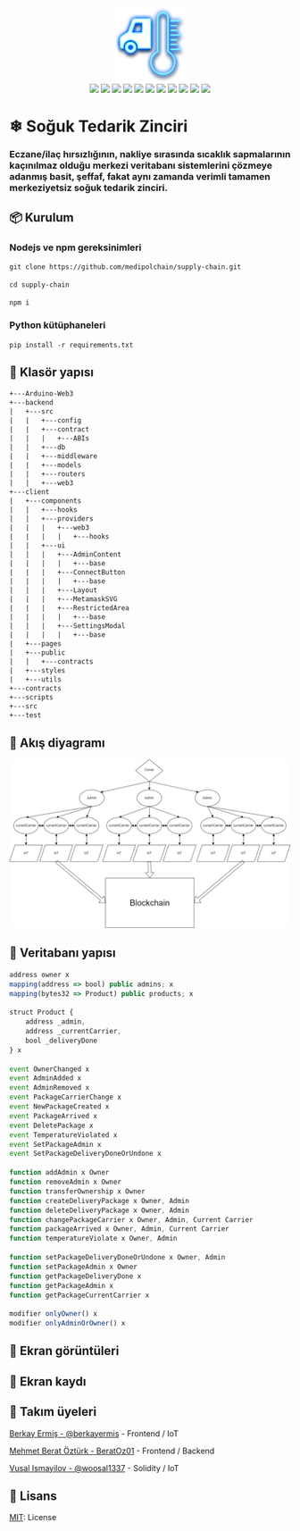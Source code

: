 <div align="center">
<img src="src/cold-chain-logo.png" width=25% />
</div>

<div align="center">
<img src="https://img.shields.io/badge/license-MIT-blue?style=for-the-badge&logo=appveyor">
<img src="https://img.shields.io/badge/Ethereum-3C3C3D?style=for-the-badge&logo=Ethereum&logoColor=white" />
<img src="https://img.shields.io/badge/MongoDB-%234ea94b.svg?style=for-the-badge&logo=mongodb&logoColor=white" />
<img src="https://img.shields.io/badge/express.js-%23404d59.svg?style=for-the-badge&logo=express&logoColor=%2361DAFB" />
<img src="https://img.shields.io/badge/Next-black?style=for-the-badge&logo=next.js&logoColor=white" />
<img src="https://img.shields.io/badge/node.js-6DA55F?style=for-the-badge&logo=node.js&logoColor=white" />
<img src="https://img.shields.io/badge/react-%2320232a.svg?style=for-the-badge&logo=react&logoColor=%2361DAFB" />
<img src="https://img.shields.io/badge/javascript-%23323330.svg?style=for-the-badge&logo=javascript&logoColor=%23F7DF1E" />
<img src="https://img.shields.io/badge/python-3670A0?style=for-the-badge&logo=python&logoColor=ffdd54" />
<img src="https://img.shields.io/badge/Solidity-%23363636.svg?style=for-the-badge&logo=solidity&logoColor=white" />
<img src="https://img.shields.io/badge/c-%2300599C.svg?style=for-the-badge&logo=c&logoColor=white" />
</div>
	
<h1>❄ Soğuk Tedarik Zinciri</h1>
<h3>Eczane/ilaç hırsızlığının, nakliye sırasında sıcaklık sapmalarının kaçınılmaz olduğu merkezi veritabanı sistemlerini çözmeye adanmış basit, şeffaf, fakat aynı zamanda verimli tamamen merkeziyetsiz soğuk tedarik zinciri.</h3>
</div>

## 📦 Kurulum

### Nodejs ve npm gereksinimleri
```shell
git clone https://github.com/medipolchain/supply-chain.git

cd supply-chain

npm i
```

### Python kütüphaneleri
```shell
pip install -r requirements.txt
```

## 📂 Klasör yapısı
```
+---Arduino-Web3
+---backend
|   +---src
|   |   +---config
|   |   +---contract
|   |   |   +---ABIs
|   |   +---db
|   |   +---middleware
|   |   +---models
|   |   +---routers
|   |   +---web3
+---client
|   +---components
|   |   +---hooks
|   |   +---providers
|   |   |   +---web3
|   |   |   |   +---hooks
|   |   +---ui
|   |   |   +---AdminContent
|   |   |   |   +---base
|   |   |   +---ConnectButton
|   |   |   |   +---base
|   |   |   +---Layout
|   |   |   +---MetamaskSVG
|   |   |   +---RestrictedArea
|   |   |   |   +---base
|   |   |   +---SettingsModal
|   |   |   |   +---base
|   +---pages
|   +---public
|   |   +---contracts
|   +---styles
|   +---utils
+---contracts
+---scripts
+---src
+---test
```

## 📍 Akış diyagramı
![Akış diyagramı](src/diagram.png)

## 📝 Veritabanı yapısı
```js
address owner x
mapping(address => bool) public admins; x
mapping(bytes32 => Product) public products; x

struct Product {
	address _admin,
	address _currentCarrier,
	bool _deliveryDone
} x

event OwnerChanged x 
event AdminAdded x 
event AdminRemoved x
event PackageCarrierChange x
event NewPackageCreated x
event PackageArrived x
event DeletePackage x
event TemperatureViolated x
event SetPackageAdmin x
event SetPackageDeliveryDoneOrUndone x

function addAdmin x Owner
function removeAdmin x Owner
function transferOwnership x Owner
function createDeliveryPackage x Owner, Admin
function deleteDeliveryPackage x Owner, Admin
function changePackageCarrier x Owner, Admin, Current Carrier 
function packageArrived x Owner, Admin, Current Carrier
function temperatureViolate x Owner, Admin

function setPackageDeliveryDoneOrUndone x Owner, Admin
function setPackageAdmin x Owner
function getPackageDeliveryDone x 
function getPackageAdmin x
function getPackageCurrentCarrier x

modifier onlyOwner() x
modifier onlyAdminOrOwner() x
```

## 📸 Ekran görüntüleri

## 🎥 Ekran kaydı

## 🤝 Takım üyeleri
[Berkay Ermiş - @berkayermis](https://github.com/berkayermis) - Frontend / IoT

[Mehmet Berat Öztürk - BeratOz01](https://github.com/BeratOz01) - Frontend / Backend

[Vusal Ismayilov - @woosal1337](https://github.com/woosal1337) - Solidity / IoT

## 📝 Lisans
[MIT](https://opensource.org/licenses/MIT): License
